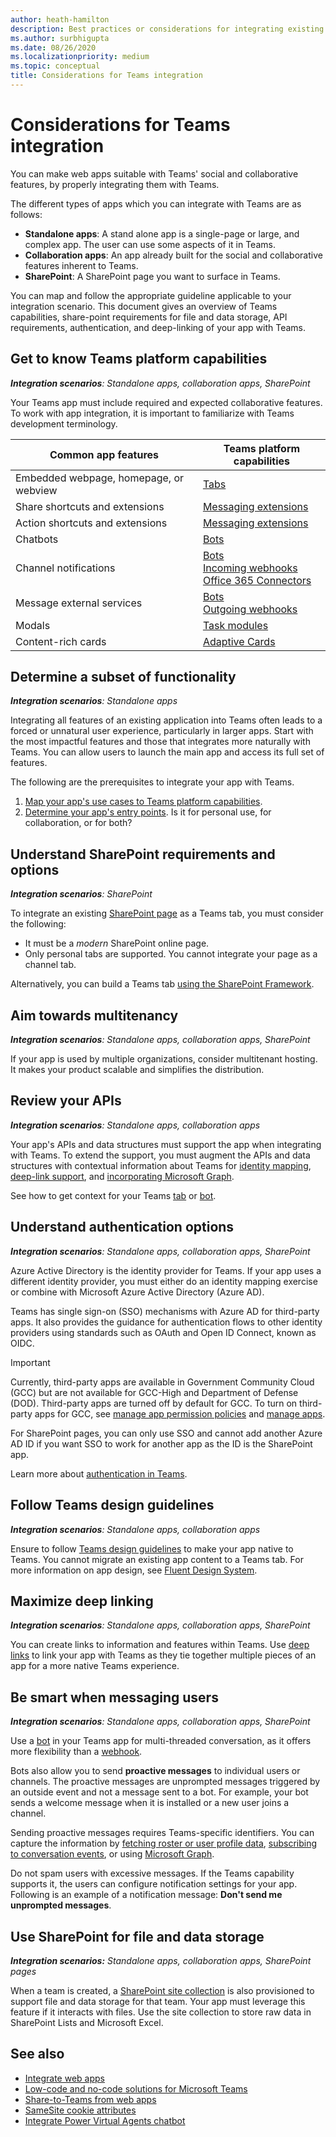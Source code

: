 ```yaml
---
author: heath-hamilton
description: Best practices or considerations for integrating existing web apps with Microsoft Teams
ms.author: surbhigupta
ms.date: 08/26/2020
ms.localizationpriority: medium
ms.topic: conceptual
title: Considerations for Teams integration
---
```

# Considerations for Teams integration

You can make web apps suitable with Teams' social and collaborative features, by properly integrating them with Teams.
  
The different types of apps which you can integrate with Teams are as follows:

* **Standalone apps**: A stand alone app is a single-page or large, and complex app. The user can use some aspects of it in Teams.
* **Collaboration apps**: An app already built for the social and collaborative features inherent to Teams.
* **SharePoint**: A SharePoint page you want to surface in Teams.

You can map and follow the appropriate guideline applicable to your integration scenario.
This document gives an overview of Teams capabilities, share-point requirements for file and data storage, API requirements, authentication, and deep-linking of your app with Teams.

## Get to know Teams platform capabilities

***Integration scenarios**: Standalone apps, collaboration apps, SharePoint*

Your Teams app must include required and expected collaborative features. To work with app integration, it is important to familiarize with Teams development terminology.

|Common app features   |Teams platform capabilities   |
|----------|-----------|
|Embedded webpage, homepage, or webview  |[Tabs](../tabs/what-are-tabs.md)  |
|Share shortcuts and extensions  |[Messaging extensions](../messaging-extensions/what-are-messaging-extensions.md)  |
|Action shortcuts and extensions  |[Messaging extensions](../messaging-extensions/what-are-messaging-extensions.md)  |
|Chatbots |[Bots](../bots/what-are-bots.md) |
|Channel notifications  |[Bots](../bots/what-are-bots.md)<br/>[Incoming webhooks](../webhooks-and-connectors/what-are-webhooks-and-connectors.md)<br/>[Office 365 Connectors](../webhooks-and-connectors/what-are-webhooks-and-connectors.md)  |
|Message external services  |[Bots](../bots/what-are-bots.md)<br/>[Outgoing webhooks](../webhooks-and-connectors/what-are-webhooks-and-connectors.md)  |
|Modals  |[Task modules](../task-modules-and-cards/what-are-task-modules.md)  |
|Content-rich cards  |[Adaptive Cards](../task-modules-and-cards/what-are-cards.md)  |

## Determine a subset of functionality

***Integration scenarios**: Standalone apps*

Integrating all features of an existing application into Teams often leads to a forced or unnatural user experience, particularly in larger apps. Start with the most impactful features and those that integrates more naturally with Teams. You can allow users to launch the main app and access its full set of features.

The following are the prerequisites to integrate your app with Teams.

1. [Map your app's use cases to Teams platform capabilities](../concepts/design/map-use-cases.md).
1. [Determine your app's entry points](../concepts/extensibility-points.md). Is it for personal use, for collaboration, or for both?

## Understand SharePoint requirements and options

***Integration scenarios**: SharePoint*

To integrate an existing [SharePoint page](/MicrosoftTeams/teams-standalone-static-tabs-using-spo-sites) as a Teams tab, you must consider the following:

* It must be a *modern* SharePoint online page.
* Only personal tabs are supported. You cannot integrate your page as a channel tab.

Alternatively, you can build a Teams tab [using the SharePoint Framework](/sharepoint/dev/spfx/integrate-with-teams-introduction).

## Aim towards multitenancy

***Integration scenarios**: Standalone apps, collaboration apps, SharePoint*

If your app is used by multiple organizations, consider multitenant hosting. It makes your product scalable and simplifies the distribution.

## Review your APIs

***Integration scenarios**: Standalone apps, collaboration apps*

Your app's APIs and data structures must support the app when integrating with Teams. To extend the support, you must augment the APIs and data structures with contextual information about Teams for [identity mapping](../concepts/authentication/configure-identity-provider.md), [deep-link support](../concepts/build-and-test/deep-links.md), and [incorporating Microsoft Graph](/graph/teams-concept-overview).

See how to get context for your Teams [tab](../tabs/how-to/access-teams-context.md) or [bot](../bots/how-to/get-teams-context.md).

## Understand authentication options

***Integration scenarios**: Standalone apps, collaboration apps, SharePoint*

Azure Active Directory is the identity provider for Teams. If your app uses a different identity provider, you must either do an identity mapping exercise or combine with Microsoft Azure Active Directory (Azure AD).

Teams has single sign-on (SSO) mechanisms with Azure AD for third-party apps. It also provides the guidance for authentication flows to other identity providers using standards such as OAuth and Open ID Connect, known as OIDC.

> [!IMPORTANT]
> Currently, third-party apps are available in Government Community Cloud (GCC) but are not available for GCC-High and Department of Defense (DOD). Third-party apps are turned off by default for GCC. To turn on third-party apps for GCC, see [manage app permission policies](/microsoftteams/teams-app-permission-policies) and [manage apps](/microsoftteams/manage-apps).

For SharePoint pages, you can only use SSO and cannot add another Azure AD ID if you want SSO to work for another app as the ID is the SharePoint app.

Learn more about [authentication in Teams](../concepts/authentication/authentication.md).

## Follow Teams design guidelines

***Integration scenarios**: Standalone apps, collaboration apps*

Ensure to follow [Teams design guidelines](../concepts/design/understand-use-cases.md) to make your app native to Teams. You cannot migrate an existing app content to a Teams tab. For more information on app design, see [Fluent Design System](https://fluentsite.z22.web.core.windows.net/).

## Maximize deep linking

***Integration scenarios**: Standalone apps, collaboration apps, SharePoint*

You can create links to information and features within Teams. Use [deep links](../concepts/build-and-test/deep-links.md) to link your app with Teams as they tie together multiple pieces of an app for a more native Teams experience.

## Be smart when messaging users

***Integration scenarios**: Standalone apps, collaboration apps, SharePoint*

Use a [bot](../bots/what-are-bots.md) in your Teams app for multi-threaded conversation, as it offers more flexibility than a [webhook](../webhooks-and-connectors/what-are-webhooks-and-connectors.md).

Bots also allow you to send **proactive messages** to individual users or channels. The proactive messages are unprompted messages triggered by an outside event and not a message sent to a bot. For example, your bot sends a welcome message when it is installed or a new user joins a channel.

Sending proactive messages requires Teams-specific identifiers. You can capture the information by [fetching roster or user profile data](../bots/how-to/get-teams-context.md#fetch-the-roster-or-user-profile), [subscribing to conversation events](../bots/how-to/conversations/subscribe-to-conversation-events.md), or using [Microsoft Graph](/microsoftteams/platform/graph-api/proactive-bots-and-messages/graph-proactive-bots-and-messages?context=graph/context#proactive-messaging-in-teams).

Do not spam users with excessive messages. If the Teams capability supports it, the users can configure notification settings for your app.
Following is an example of a notification message:
**Don't send me unprompted messages**.

## Use SharePoint for file and data storage

***Integration scenarios:** Standalone apps, collaboration apps, SharePoint pages*

When a team is created, a [SharePoint site collection](/microsoftteams/sharepoint-onedrive-interact) is also provisioned to support file and data storage for that team. Your app must leverage this feature if it interacts with files. Use the site collection to store raw data in SharePoint Lists and Microsoft Excel.

## See also

* [Integrate web apps](~/samples/integrate-web-apps-overview.md)
* [Low-code and no-code solutions for Microsoft Teams](~/samples/teams-low-code-solutions.md)
* [Share-to-Teams from web apps](../concepts/build-and-test/share-to-teams%20from%20web%20apps.md)
* [SameSite cookie attributes](~/resources/samesite-cookie-update.md)
* [Integrate Power Virtual Agents chatbot](~/bots/how-to/add-power-virtual-agents-bot-to-teams.md)
